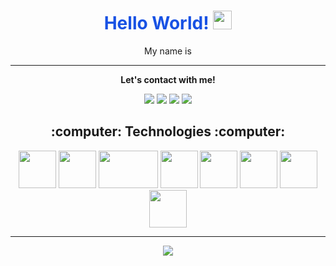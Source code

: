 <h1 align="center" style="color:#1852E4">Hello World! <img src="https://raw.githubusercontent.com/MartinHeinz/MartinHeinz/master/wave.gif" width="30px"></h1>

<p align="center">My name is</p>
<hr>
<p align="center">
  <b>Let's contact with me!</b>

  <p align="center">
    <a href="https://tweet" alt="Twitter"><img src="https://raw.githubusercontent.com/jayehernandez/jayehernandez/3f5402efef9a0ae89211a6e04609558e862ca616/readme/twitter-fill.svg"></a>
    <a href="https://www.linkedin.com/in/yusuf-hekim-70118116a/" alt="Linkedin"><img src="https://raw.githubusercontent.com/jayehernandez/jayehernandez/3f5402efef9a0ae89211a6e04609558e862ca616/readme/linkedin-fill.svg"></a>
    <a href="mailto:yusufhekimyh@gmail.com" alt="Contact me"><img src="https://raw.githubusercontent.com/jayehernandez/jayehernandez/3f5402efef9a0ae89211a6e04609558e862ca616/readme/mail-fill.svg"></a>
    <a href="https://site" alt="My site"><img src="https://raw.githubusercontent.com/jayehernandez/jayehernandez/3f5402efef9a0ae89211a6e04609558e862ca616/readme/external-link-line.svg"></a>
  </p> 

<h2 align="center">:computer: Technologies :computer:</h2>

<p align="center">
  <img src="http://resources.spacexchimp.com/images/logos/HTML5.png" width="60" height="60">
  <img src="http://resources.spacexchimp.com/images/logos/CSS3.png" width="60" height="60">
  <img src="https://1000logos.net/wp-content/uploads/2020/09/JavaScript-Logo.png" width="95" height="60">
  <img src="https://ensocore.com/media/61/reactjs-logo-sticker%20%281%29.jpg" width="60" height="60">
    <img src="https://e7.pngegg.com/pngimages/46/626/png-clipart-c-logo-the-c-programming-language-computer-icons-computer-programming-source-code-programming-miscellaneous-template.png" width="60" height="60">
  <img src="https://bilisimacademy.com/egitimlerimiz/wp-content/uploads/2021/03/C-Sharp-egitimi.png" width="60" height="60">
  <img src="https://www.onurbabur.com/wp-content/uploads/2017/11/ms-sql-server-logo-square.jpg" width="60" height="60">
  <img src="https://dyltqmyl993wv.cloudfront.net/assets/stacks/postgresql/img/postgresql-stack-220x234.png" width="60" height="60">
</p>

<hr>

<p align="center">
  
  <img src="https://github-readme-stats.vercel.app/api?username=yhekim&show_icons=true">
</p>
